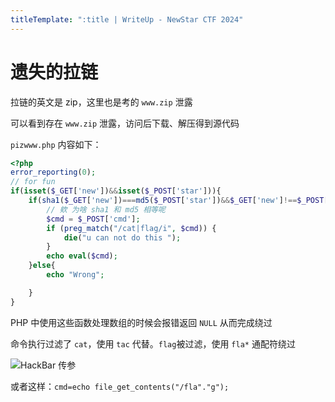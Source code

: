 ```yaml
---
titleTemplate: ":title | WriteUp - NewStar CTF 2024"
---
```


# 遗失的拉链

拉链的英文是 zip，这里也是考的 `www.zip` 泄露

可以看到存在 `www.zip` 泄露，访问后下载、解压得到源代码

`pizwww.php` 内容如下：

```php
<?php
error_reporting(0);
// for fun
if(isset($_GET['new'])&&isset($_POST['star'])){
    if(sha1($_GET['new'])===md5($_POST['star'])&&$_GET['new']!==$_POST['star']){
        // 欸 为啥 sha1 和 md5 相等呢
        $cmd = $_POST['cmd'];
        if (preg_match("/cat|flag/i", $cmd)) {
            die("u can not do this ");
        }
        echo eval($cmd);
    }else{
        echo "Wrong";

    }
}
```

PHP 中使用这些函数处理数组的时候会报错返回 `NULL` 从而完成绕过

命令执行过滤了 `cat`，使用 `tac` 代替。`flag`被过滤，使用 `fla*` 通配符绕过

![HackBar 传参](/assets/images/wp/2024/week2/yishidelalian_1.png)

或者这样：`cmd=echo file_get_contents("/fla"."g");`
